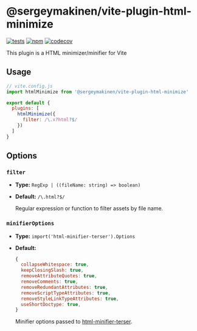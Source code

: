 # @sergeymakinen/vite-plugin-html-minimize

[![tests](https://github.com/sergeymakinen/vite-plugin-html-minimize/workflows/tests/badge.svg)](https://github.com/sergeymakinen/vite-plugin-html-minimize/actions?query=workflow%3Atests)
[![npm](https://img.shields.io/npm/v/@sergeymakinen/vite-plugin-html-minimize)](https://www.npmjs.com/package/@sergeymakinen/vite-plugin-html-minimize)
[![codecov](https://codecov.io/gh/sergeymakinen/vite-plugin-html-minimize/branch/main/graph/badge.svg)](https://codecov.io/gh/sergeymakinen/vite-plugin-html-minimize)

This plugin is a HTML minimizer/minifier for Vite

## Usage

```js
// vite.config.js
import htmlMinimize from '@sergeymakinen/vite-plugin-html-minimize'

export default {
  plugins: [
    htmlMinimize({
      filter: /\.x?html?$/
    })
  ]
}
```

## Options

### `filter`

- **Type:** `RegExp | ((fileName: string) => boolean)`
- **Default:** `/\.html?$/`

  Regular expression or function to filter assets by file name.

### `minifierOptions`

- **Type:** `import('html-minifier-terser').Options`
- **Default:**
  ```js
  {
    collapseWhitespace: true,
    keepClosingSlash: true,
    removeAttributeQuotes: true,
    removeComments: true,
    removeRedundantAttributes: true,
    removeScriptTypeAttributes: true,
    removeStyleLinkTypeAttributes: true,
    useShortDoctype: true,
  }
  ```

  Minifier options passed to [html-minifier-terser](https://github.com/terser/html-minifier-terser#options-quick-reference).
